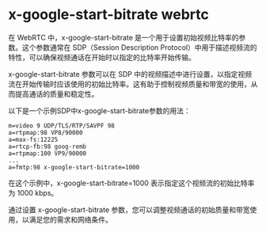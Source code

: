 # x-google-start-bitrate webrtc

在 WebRTC 中，x-google-start-bitrate 是一个用于设置初始视频比特率的参数。这个参数通常在 SDP（Session Description Protocol）中用于描述视频流的特性，可以确保视频通话在开始时以指定的比特率开始传输。

x-google-start-bitrate 参数可以在 SDP 中的视频描述中进行设置，以指定视频流在开始传输时应该使用的初始比特率。这有助于控制视频质量和带宽的使用，从而提高通话的质量和稳定性。

以下是一个示例SDP中x-google-start-bitrate参数的用法：
```
m=video 9 UDP/TLS/RTP/SAVPF 98
a=rtpmap:98 VP8/90000
a=max-fs:12225
a=rtcp-fb:98 goog-remb
a=rtpmap:100 VP9/90000
...
a=fmtp:98 x-google-start-bitrate=1000
```

在这个示例中，x-google-start-bitrate=1000 表示指定这个视频流的初始比特率为 1000 kbps。

通过设置 x-google-start-bitrate 参数，您可以调整视频通话的初始质量和带宽使用，以满足您的需求和网络条件。
